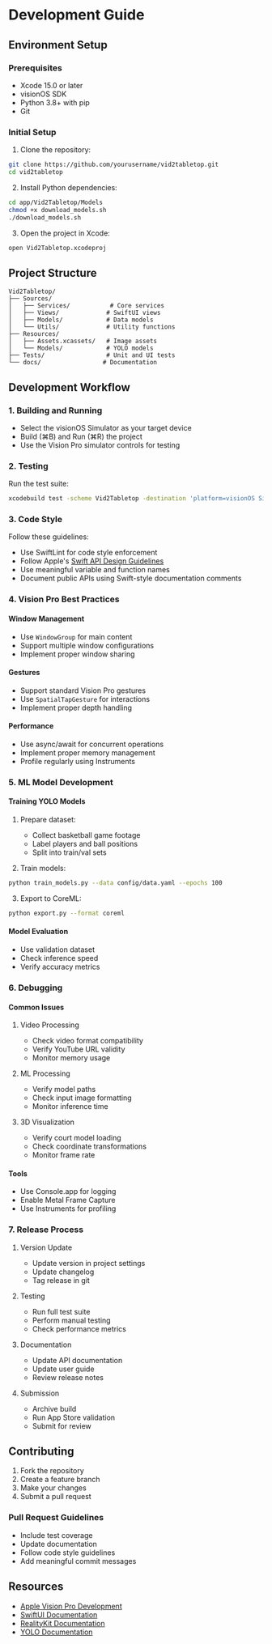 # Development Guide

## Environment Setup

### Prerequisites

- Xcode 15.0 or later
- visionOS SDK
- Python 3.8+ with pip
- Git

### Initial Setup

1. Clone the repository:

```bash
git clone https://github.com/yourusername/vid2tabletop.git
cd vid2tabletop
```

2. Install Python dependencies:

```bash
cd app/Vid2Tabletop/Models
chmod +x download_models.sh
./download_models.sh
```

3. Open the project in Xcode:

```bash
open Vid2Tabletop.xcodeproj
```

## Project Structure

```
Vid2Tabletop/
├── Sources/
│   ├── Services/           # Core services
│   ├── Views/             # SwiftUI views
│   ├── Models/            # Data models
│   └── Utils/             # Utility functions
├── Resources/
│   ├── Assets.xcassets/   # Image assets
│   └── Models/            # YOLO models
├── Tests/                 # Unit and UI tests
└── docs/                 # Documentation
```

## Development Workflow

### 1. Building and Running

- Select the visionOS Simulator as your target device
- Build (⌘B) and Run (⌘R) the project
- Use the Vision Pro simulator controls for testing

### 2. Testing

Run the test suite:

```bash
xcodebuild test -scheme Vid2Tabletop -destination 'platform=visionOS Simulator,name=Apple Vision Pro'
```

### 3. Code Style

Follow these guidelines:

- Use SwiftLint for code style enforcement
- Follow Apple's [Swift API Design Guidelines](https://swift.org/documentation/api-design-guidelines/)
- Use meaningful variable and function names
- Document public APIs using Swift-style documentation comments

### 4. Vision Pro Best Practices

#### Window Management

- Use `WindowGroup` for main content
- Support multiple window configurations
- Implement proper window sharing

#### Gestures

- Support standard Vision Pro gestures
- Use `SpatialTapGesture` for interactions
- Implement proper depth handling

#### Performance

- Use async/await for concurrent operations
- Implement proper memory management
- Profile regularly using Instruments

### 5. ML Model Development

#### Training YOLO Models

1. Prepare dataset:

   - Collect basketball game footage
   - Label players and ball positions
   - Split into train/val sets

2. Train models:

```bash
python train_models.py --data config/data.yaml --epochs 100
```

3. Export to CoreML:

```bash
python export.py --format coreml
```

#### Model Evaluation

- Use validation dataset
- Check inference speed
- Verify accuracy metrics

### 6. Debugging

#### Common Issues

1. Video Processing

   - Check video format compatibility
   - Verify YouTube URL validity
   - Monitor memory usage

2. ML Processing

   - Verify model paths
   - Check input image formatting
   - Monitor inference time

3. 3D Visualization
   - Verify court model loading
   - Check coordinate transformations
   - Monitor frame rate

#### Tools

- Use Console.app for logging
- Enable Metal Frame Capture
- Use Instruments for profiling

### 7. Release Process

1. Version Update

   - Update version in project settings
   - Update changelog
   - Tag release in git

2. Testing

   - Run full test suite
   - Perform manual testing
   - Check performance metrics

3. Documentation

   - Update API documentation
   - Update user guide
   - Review release notes

4. Submission
   - Archive build
   - Run App Store validation
   - Submit for review

## Contributing

1. Fork the repository
2. Create a feature branch
3. Make your changes
4. Submit a pull request

### Pull Request Guidelines

- Include test coverage
- Update documentation
- Follow code style guidelines
- Add meaningful commit messages

## Resources

- [Apple Vision Pro Development](https://developer.apple.com/visionos/)
- [SwiftUI Documentation](https://developer.apple.com/documentation/swiftui)
- [RealityKit Documentation](https://developer.apple.com/documentation/realitykit)
- [YOLO Documentation](https://docs.ultralytics.com/)
